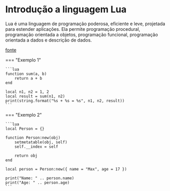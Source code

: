 # Introdução a linguagem Lua

Lua é uma linguagem de programação poderosa, eficiente e leve, projetada para
estender aplicações. Ela permite programação procedural, programação
orientada a objetos, programação funcional, programação orientada a dados e
descrição de dados.

[fonte](https://www.lua.org/portugues.html)

=== "Exemplo 1"

    ```lua
    function sum(a, b)
        return a + b
    end

    local n1, n2 = 1, 2
    local result = sum(n1, n2)
    print(string.format("%s + %s = %s", n1, n2, result))
    ```

=== "Exemplo 2"

    ```lua
    local Person = {}

    function Person:new(obj)
        setmetatable(obj, self)
        self.__index = self

        return obj
    end

    local person = Person:new({ name = "Max", age = 17 })

    print("Name: " .. person.name)
    print("Age: " .. person.age)
    ```
